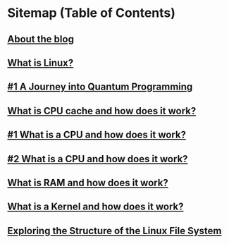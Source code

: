 # Sitemap (Table of Contents)

## [About the blog](about.html)

## [What is Linux?](linux.html)

## [#1 A Journey into Quantum Programming](quantum.html)

## [What is CPU cache and how does it work?](cpu_cache.html)

## [#1 What is a CPU and how does it work?](uz/guide/cpu.html)

## [#2 What is a CPU and how does it work?](cpu.html)

## [What is RAM and how does it work?](ram.html)

## [What is a Kernel and how does it work?](kernel.html)

## [Exploring the Structure of the Linux File System](file_system.html)